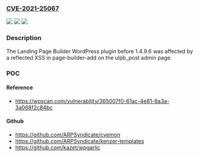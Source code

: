 ### [CVE-2021-25067](https://cve.mitre.org/cgi-bin/cvename.cgi?name=CVE-2021-25067)
![](https://img.shields.io/static/v1?label=Product&message=Landing%20Page%20Builder%20%E2%80%93%20Lead%20Page%20%E2%80%93%20Optin%20Page%20%E2%80%93%20Squeeze%20Page%20%E2%80%93%20WordPress%20Landing%20Pages&color=blue)
![](https://img.shields.io/static/v1?label=Version&message=1.4.9.6%3C%201.4.9.6%20&color=brighgreen)
![](https://img.shields.io/static/v1?label=Vulnerability&message=CWE-79%20Cross-site%20Scripting%20(XSS)&color=brighgreen)

### Description

The Landing Page Builder WordPress plugin before 1.4.9.6 was affected by a reflected XSS in page-builder-add on the ulpb_post admin page.

### POC

#### Reference
- https://wpscan.com/vulnerability/365007f0-61ac-4e81-8a3a-3a068f2c84bc

#### Github
- https://github.com/ARPSyndicate/cvemon
- https://github.com/ARPSyndicate/kenzer-templates
- https://github.com/kazet/wpgarlic


